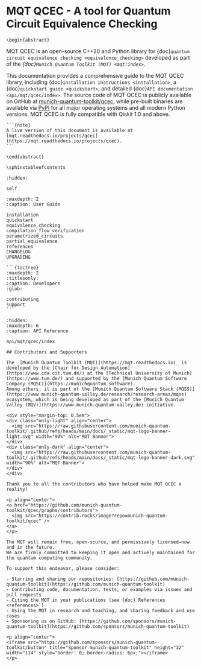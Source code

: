 # MQT QCEC - A tool for Quantum Circuit Equivalence Checking

```{raw} latex
\begin{abstract}
```

MQT QCEC is an open-source C++20 and Python library for {doc}`quantum circuit equivalence checking <equivalence_checking>` developed as part of the _{doc}`Munich Quantum Toolkit (MQT) <mqt:index>`_.

This documentation provides a comprehensive guide to the MQT QCEC library, including {doc}`installation instructions <installation>`, a {doc}`quickstart guide <quickstart>`, and detailed {doc}`API documentation <api/mqt/qcec/index>`.
The source code of MQT QCEC is publicly available on GitHub at [munich-quantum-toolkit/qcec](https://github.com/munich-quantum-toolkit/qcec), while pre-built binaries are available via [PyPI](https://pypi.org/project/mqt.qcec/) for all major operating systems and all modern Python versions.
MQT QCEC is fully compatible with Qiskit 1.0 and above.

````{only} latex
```{note}
A live version of this document is available at [mqt.readthedocs.io/projects/qcec](https://mqt.readthedocs.io/projects/qcec).
```
````

```{raw} latex
\end{abstract}

\sphinxtableofcontents
```

```{toctree}
:hidden:

self
```

```{toctree}
:maxdepth: 2
:caption: User Guide

installation
quickstart
equivalence_checking
compilation_flow_verification
parametrized_circuits
partial_equivalence
references
CHANGELOG
UPGRADING
```

````{only} not latex
```{toctree}
:maxdepth: 2
:titlesonly:
:caption: Developers
:glob:

contributing
support
```
````

```{toctree}
:hidden:
:maxdepth: 6
:caption: API Reference

api/mqt/qcec/index
```

```{only} html
## Contributors and Supporters

The _[Munich Quantum Toolkit (MQT)](https://mqt.readthedocs.io)_ is developed by the [Chair for Design Automation](https://www.cda.cit.tum.de/) at the [Technical University of Munich](https://www.tum.de/) and supported by the [Munich Quantum Software Company (MQSC)](https://munichquantum.software).
Among others, it is part of the [Munich Quantum Software Stack (MQSS)](https://www.munich-quantum-valley.de/research/research-areas/mqss) ecosystem, which is being developed as part of the [Munich Quantum Valley (MQV)](https://www.munich-quantum-valley.de) initiative.

<div style="margin-top: 0.5em">
<div class="only-light" align="center">
  <img src="https://raw.githubusercontent.com/munich-quantum-toolkit/.github/refs/heads/main/docs/_static/mqt-logo-banner-light.svg" width="90%" alt="MQT Banner">
</div>
<div class="only-dark" align="center">
  <img src="https://raw.githubusercontent.com/munich-quantum-toolkit/.github/refs/heads/main/docs/_static/mqt-logo-banner-dark.svg" width="90%" alt="MQT Banner">
</div>
</div>

Thank you to all the contributors who have helped make MQT QCEC a reality!

<p align="center">
<a href="https://github.com/munich-quantum-toolkit/qcec/graphs/contributors">
  <img src="https://contrib.rocks/image?repo=munich-quantum-toolkit/qcec" />
</a>
</p>

The MQT will remain free, open-source, and permissively licensed—now and in the future.
We are firmly committed to keeping it open and actively maintained for the quantum computing community.

To support this endeavor, please consider:

- Starring and sharing our repositories: [https://github.com/munich-quantum-toolkit](https://github.com/munich-quantum-toolkit)
- Contributing code, documentation, tests, or examples via issues and pull requests
- Citing the MQT in your publications (see {doc}`References <references>`)
- Using the MQT in research and teaching, and sharing feedback and use cases
- Sponsoring us on GitHub: [https://github.com/sponsors/munich-quantum-toolkit](https://github.com/sponsors/munich-quantum-toolkit)

<p align="center">
<iframe src="https://github.com/sponsors/munich-quantum-toolkit/button" title="Sponsor munich-quantum-toolkit" height="32" width="114" style="border: 0; border-radius: 6px;"></iframe>
</p>
```
